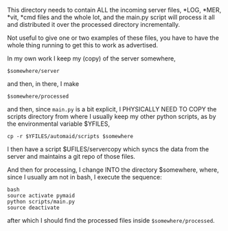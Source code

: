 This directory needs to contain ALL the incoming server files, *LOG,
*MER, *vit, *cmd files and the whole lot, and the main.py script will
process it all and distributed it over the processed directory
incrementally.

Not useful to give one or two examples of these files, you have to
have the whole thing running to get this to work as advertised.

In my own work I keep my (copy) of the server somewhere, 

`$somewhere/server`

and then, in there, I make

`$somewhere/processed`

and then, since `main.py` is a bit explicit, I PHYSICALLY NEED TO COPY
the scripts directory from where I usually keep my other python
scripts, as by the environmental variable $YFILES,

`cp -r $YFILES/automaid/scripts $somewhere`

I then have a script $UFILES/servercopy which syncs the data from the
server and maintains a git repo of those files.

And then for processing, I change INTO the directory $somewhere,
where, since I usually am not in bash, I execute the sequence:

`bash`\
`source activate pymaid`\
`python scripts/main.py`\
`source deactivate`

after which I should find the processed files inside `$somewhere/processed`.



